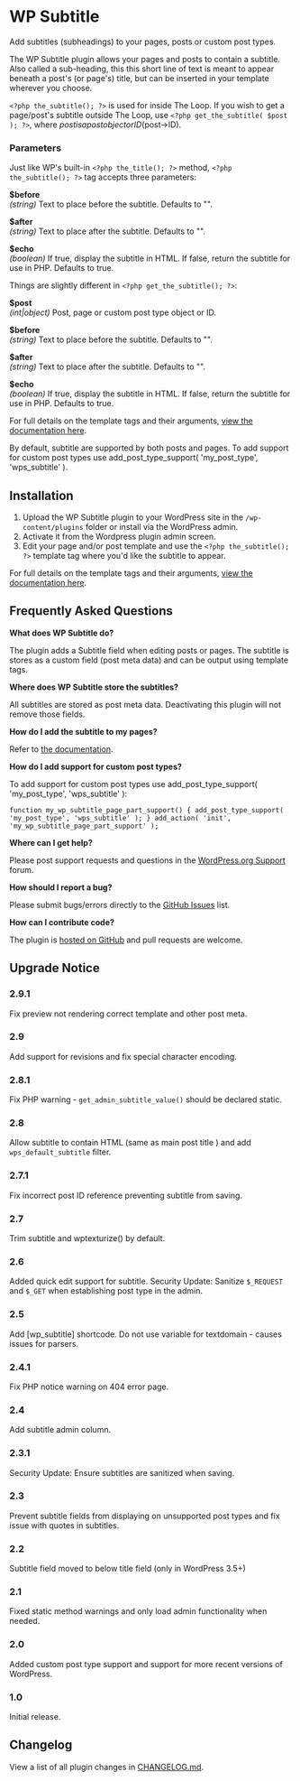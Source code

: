 WP Subtitle
===========

Add subtitles (subheadings) to your pages, posts or custom post types.

The WP Subtitle plugin allows your pages and posts to contain a subtitle.  Also called a sub-heading, this this short line of text is meant to appear beneath a post's (or page's) title, but can be inserted in your template wherever you choose.

`<?php the_subtitle(); ?>` is used for inside The Loop. If you wish to get a page/post's subtitle outside The Loop, use `<?php get_the_subtitle( $post ); ?>`, where $post is a post object or ID ($post->ID).

### Parameters

Just like WP's built-in `<?php the_title(); ?>` method, `<?php the_subtitle(); ?>` tag accepts three parameters:

**$before**  
*(string)* Text to place before the subtitle. Defaults to "".

**$after**  
*(string)* Text to place after the subtitle. Defaults to "".

**$echo**  
*(boolean)* If true, display the subtitle in HTML. If false, return the subtitle for use in PHP. Defaults to true.

Things are slightly different in `<?php get_the_subtitle(); ?>`:

**$post**  
*(int|object)* Post, page or custom post type object or ID.

**$before**  
*(string)* Text to place before the subtitle. Defaults to "".

**$after**  
*(string)* Text to place after the subtitle. Defaults to "".

**$echo**  
*(boolean)* If true, display the subtitle in HTML. If false, return the subtitle for use in PHP. Defaults to true.

For full details on the template tags and their arguments, [view the documentation here](https://github.com/benhuson/wp-subtitle/wiki).

By default, subtitle are supported by both posts and pages. To add support for custom post types use add_post_type_support( 'my_post_type', 'wps_subtitle' ).

Installation
------------

1. Upload the WP Subtitle plugin to your WordPress site in the `/wp-content/plugins` folder or install via the WordPress admin.
1. Activate it from the Wordpress plugin admin screen.
1. Edit your page and/or post template and use the `<?php the_subtitle(); ?>` template tag where you'd like the subtitle to appear.

For full details on the template tags and their arguments, [view the documentation here](https://github.com/benhuson/wp-subtitle/wiki).

Frequently Asked Questions
--------------------------

__What does WP Subtitle do?__  

The plugin adds a Subtitle field when editing posts or pages. The subtitle is stores as a custom field (post meta data) and can be output using template tags.

__Where does WP Subtitle store the subtitles?__  

All subtitles are stored as post meta data. Deactivating this plugin will not remove those fields.

__How do I add the subtitle to my pages?__  

Refer to [the documentation](https://github.com/benhuson/wp-subtitle/wiki).

__How do I add support for custom post types?__  

To add support for custom post types use add_post_type_support( 'my_post_type', 'wps_subtitle' ):

`
function my_wp_subtitle_page_part_support() {
	add_post_type_support( 'my_post_type', 'wps_subtitle' );
}
add_action( 'init', 'my_wp_subtitle_page_part_support' );
`

__Where can I get help?__  

Please post support requests and questions in the [WordPress.org Support](http://wordpress.org/support/plugin/wp-subtitle) forum.

__How should I report a bug?__  

Please submit bugs/errors directly to the [GitHub Issues](https://github.com/benhuson/wp-subtitle/issues) list.

__How can I contribute code?__  

The plugin is [hosted on GitHub](https://github.com/benhuson/wp-subtitle) and pull requests are welcome.

Upgrade Notice
--------------

### 2.9.1
Fix preview not rendering correct template and other post meta.

### 2.9
Add support for revisions and fix special character encoding.

### 2.8.1
Fix PHP warning - `get_admin_subtitle_value()` should be declared static.

### 2.8
Allow subtitle to contain HTML (same as main post title ) and add `wps_default_subtitle` filter.

### 2.7.1
Fix incorrect post ID reference preventing subtitle from saving.

### 2.7
Trim subtitle and wptexturize() by default.

### 2.6
Added quick edit support for subtitle. Security Update: Sanitize `$_REQUEST` and `$_GET` when establishing post type in the admin.

### 2.5
Add [wp_subtitle] shortcode. Do not use variable for textdomain - causes issues for parsers.

### 2.4.1
Fix PHP notice warning on 404 error page.

### 2.4
Add subtitle admin column.

### 2.3.1
Security Update: Ensure subtitles are sanitized when saving.

### 2.3
Prevent subtitle fields from displaying on unsupported post types and fix issue with quotes in subtitles.

### 2.2
Subtitle field moved to below title field (only in WordPress 3.5+)

### 2.1
Fixed static method warnings and only load admin functionality when needed.

### 2.0
Added custom post type support and support for more recent versions of WordPress.

### 1.0
Initial release.

Changelog
---------

View a list of all plugin changes in [CHANGELOG.md](https://github.com/benhuson/wp-subtitle/blob/master/CHANGELOG.md).

